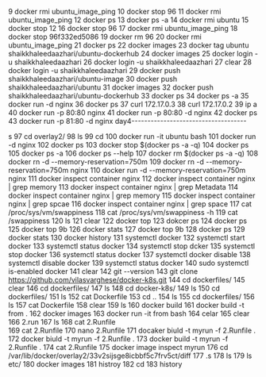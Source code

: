    9  docker rmi ubuntu_image_ping
   10  docker stop 96
   11  docker rmi ubuntu_image_ping
   12  docker ps
   13  docker ps -a
   14  docker rmi ubuntu
   15  docker stop 12
   16  docker stop 96
   17  docker rmi ubuntu_image_ping
   18  docker stop 96f332ed5086
   19  docker rm 96
   20  docker rmi ubuntu_image_ping
   21  docker ps
   22  docker images
   23  docker tag ubuntu shaikkhaleedaazhari/ubuntu-dockerhub
   24  docker images
   25  docker login -u shaikkhaleedaazhari
   26  docker login -u shaikkhaleedaazhari
   27  clear
   28  docker login -u shaikkhaleedaazhari
   29  docker push shaikkhaleedaazhari/ubuntu-image
   30  docker push shaikkhaleedaazhari/ubuntu
   31  docker images
   32  docker push shaikkhaleedaazhari/ubuntu-dockerhub
   33  docker ps
   34  docker ps -a
   35  docker run -d nginx
   36  docker ps
   37  curl 172.17.0.3
   38  curl 172.17.0.2
   39  ip a
   40  docker run -p 80:80  nginx
   41  docker run -p 80:80 -d  nginx
   42  docker ps
   43  docker run -p 81:80 -d  nginx
   day4------------------------------------

s
   97  cd overlay2/
   98  ls
   99  cd 
  100  docker run -it ubuntu bash
  101  docker run -d nginx
  102  docker ps
  103  docker stop $(docker ps -a -q)
  104  docker ps
  105  docker ps -a
  106  docker ps --help
  107  docker rm $(docker ps -a -q)
  108  docker rn -d --memory-reservation=750m
  109  docker rn -d --memory-reservation=750m nginx
  110  docker run -d --memory-reservation=750m nginx
  111  docker inspect container nginx
  112  docker inspect container nginx | grep memory
  113  docker inspect container nginx | grep Metadata
  114  docker inspect container nginx | grep memory
  115  docker inspect container nginx | grep spcae
  116  docker inspect container nginx | grep space
  117  cat /proc/sys/vm/swappiness
  118  cat /proc/sys/vm/swappiness -h
  119  cat /swappiness
  120  ls
  121  clear
  122  docker top
  123  dokcer ps
  124  docker ps
  125  docker top 9b
  126  docker stats
  127  docker top 9b
  128  docker ps
  129  docker stats
  130  docker history
  131  systemctl docker
  132  systemctl start docker
  133  systemctl status docker
  134  systemctl stop dcker
  135  systemctl stop docker
  136  systemctl status docker
  137  systemctl docker disable
  138  systemctl disable docker
  139  systemctl status docker
  140  sudo systemctl is-enabled docker
  141  clear
  142  git --version
  143  git clone https://github.com/vilasvarghese/docker-k8s.git
  144  cd dockerfiles/
  145  clear
  146  cd dockerfiles/
  147  ls
  148  cd docker-k8s/
  149  ls
  150  cd dockerfiles/
  151  ls
  152  cat Dockerfile 
  153  cd ..
  154  ls
  155  cd dockerfiles/
  156  ls
  157  cat Dockerfile 
  158  clear
  159  ls
  160  docker build 
  161  docker build -t from .
  162  docker images
  163  docker run -it from bash
  164  celar
  165  clear
  166  2.run
  167  ls
  168  cat 2.Runfile \
  169  cat 2.Runfile 
  170  nano 2.Runfile 
  171  docaker biuld -t myrun -f 2.Runfile .
  172  docker biuld -t myrun -f 2.Runfile .
  173  docker build -t myrun -f 2.Runfile .
  174  cat 2.Runfile 
  175  docker image inspect myrun
  176  cd /var/lib/docker/overlay2/33v2sijsge8icbbf5c7frv5ct/diff
  177  .s
  178  ls
  179  ls etc/
  180  docker images
  181  histroy
  182  cd 
  183  history



   
